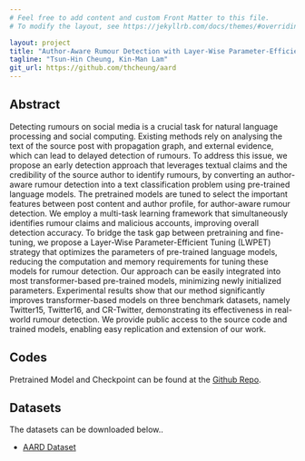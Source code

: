 ```yaml
---
# Feel free to add content and custom Front Matter to this file.
# To modify the layout, see https://jekyllrb.com/docs/themes/#overriding-theme-defaults

layout: project
title: "Author-Aware Rumour Detection with Layer-Wise Parameter-Efficient Tuning and Incomplete Feature Learning"
tagline: "Tsun-Hin Cheung, Kin-Man Lam"
git_url: https://github.com/thcheung/aard
---
```


## Abstract

Detecting rumours on social media is a crucial task for natural language processing and social computing. Existing methods rely on analysing the text of the source post with propagation graph, and external evidence, which can lead to delayed detection of rumours. To address this issue, we propose an early detection approach that leverages textual claims and the credibility of the source author to identify rumours, by converting an author-aware rumour detection into a text classification problem using pre-trained language models. The pretrained models are tuned to select the important features between post content and author profile, for author-aware rumour detection. We employ a multi-task learning framework that simultaneously identifies rumour claims and malicious accounts, improving overall detection accuracy. To bridge the task gap between pretraining and fine-tuning, we propose a Layer-Wise Parameter-Efficient Tuning (LWPET) strategy that optimizes the parameters of pre-trained language models, reducing the computation and memory requirements for tuning these models for rumour detection. Our approach can be easily integrated into most transformer-based pre-trained models, minimizing newly initialized parameters. Experimental results show that our method significantly improves transformer-based models on three benchmark datasets, namely Twitter15, Twitter16, and CR-Twitter, demonstrating its effectiveness in real-world rumour detection. We provide public access to the source code and trained models, enabling easy replication and extension of our work. 
## Codes

Pretrained Model and Checkpoint can be found at the [Github Repo](https://github.com/thcheung/AARD).

## Datasets

The datasets can be downloaded below..

- [AARD Dataset](https://connectpolyu-my.sharepoint.com/:u:/g/personal/15083269d_connect_polyu_hk/ESlOvYrf1EVKktZ2SHWELfQBd1xSSHWF-4z8ImD2mOf6uA?e=7p1fxg)

